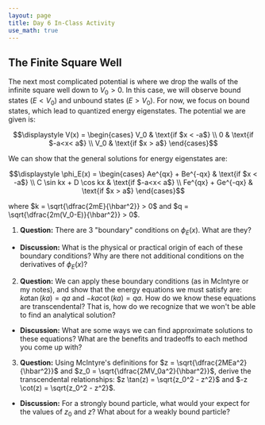 ```yaml
---
layout: page
title: Day 6 In-Class Activity
use_math: true
---
```


## The Finite Square Well

The next most complicated potential is where we drop the walls of the infinite square well down to $V_0>0$. In this case, we will observe bound states ($E<V_0$) and unbound states ($E>V_0$). For now, we focus on bound states, which lead to quantized energy eigenstates. The potential we are given is:

$$\displaystyle V(x) = \begin{cases}
 V_0 & \text{if $x < -a$} \\  
 0 & \text{if $-a<x< a$} \\  
 V_0 & \text{if $x > a$}  
 \end{cases}$$

We can show that the general solutions for energy eigenstates are:

$$\displaystyle \phi_E(x) = \begin{cases}
 Ae^{qx} + Be^{-qx} & \text{if $x < -a$} \\  
 C \sin kx + D \cos kx & \text{if $-a<x< a$} \\  
 Fe^{qx} + Ge^{-qx} & \text{if $x > a$}  
 \end{cases}$$

where $k = \sqrt{\dfrac{2mE}{\hbar^2}} > 0$ and $q = \sqrt{\dfrac{2m(V_0-E)}{\hbar^2}} > 0$.

1. **Question:** There are 3 "boundary" conditions on $\phi_E(x)$. What are they?
  * **Discussion:** What is the physical or practical origin of each of these boundary conditions? Why are there not additional conditions on the derivatives of $\phi_E(x)$?
2. **Question:** We can apply these boundary conditions (as in McIntyre or my notes), and show that the energy equations we must satisfy are: $ka \tan(ka) = qa$ and $-ka \cot(ka) = qa$. How do we know these equations are transcendental? That is, how do we recognize that we won't be able to find an analytical solution?
  * **Discussion:** What are some ways we can find approximate solutions to these equations? What are the benefits and tradeoffs to each method you come up with?
3. **Question:** Using McIntyre's definitions for $z = \sqrt{\dfrac{2MEa^2}{\hbar^2}}$ and $z_0 = \sqrt{\dfrac{2MV_0a^2}{\hbar^2}}$, derive the transcendental relationships: $z \tan(z) = \sqrt{z_0^2 - z^2}$ and $-z \cot(z) = \sqrt{z_0^2 - z^2}$.
  * **Discussion:** For a strongly bound particle, what would your expect for the values of $z_0$ and $z$? What about for a weakly bound particle?

